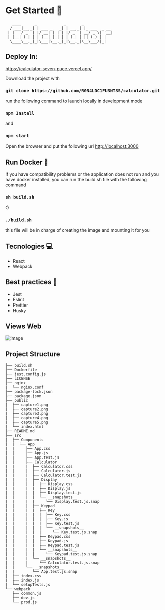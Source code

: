 # Get Started 🚀

```
   ____      _            _       _
  / ___|__ _| | ___ _   _| | __ _| |_ ___  _ __
 | |   / _` | |/ __| | | | |/ _` | __/ _ \| '__|
 | |__| (_| | | (__| |_| | | (_| | || (_) | |
  \____\__,_|_|\___|\__,_|_|\__,_|\__\___/|_|

```

## Deploy In:

https://calculator-seven-puce.vercel.app/

Download the project with

### `git clone https://github.com/R0N4LDC1FU3NT3S/calculator.git`

run the following command to launch locally in development mode

### `npm Install`

and

### `npm start`

Open the browser and put the following url [http://localhost:3000](http://localhost:3000)

## Run Docker 🐳

If you have compatibility problems or the application does not run and you have docker installed, you can run the build.sh file with the following command

### `sh build.sh`

Ó

### `./build.sh`

this file will be in charge of creating the image and mounting it for you

## Tecnologies 💻

-   React
-   Webpack

## Best practices 🤖

-   Jest
-   Eslint
-   Prettier
-   Husky

## Views Web

![image](https://user-images.githubusercontent.com/59535805/138643143-c83cb5ed-41fc-4a85-97a4-b85c2e400ac0.png)

## Project Structure

```
├── build.sh
├── Dockerfile
├── jest.config.js
├── LICENSE
├── nginx
|  └── nginx.conf
├── package-lock.json
├── package.json
├── public
|  ├── capture1.png
|  ├── capture2.png
|  ├── capture3.png
|  ├── capture4.png
|  ├── capture5.png
|  └── index.html
├── README.md
├── src
|  ├── Components
|  |  └── App
|  |     ├── App.css
|  |     ├── App.js
|  |     ├── App.test.js
|  |     ├── Calculator
|  |     |  ├── Calculator.css
|  |     |  ├── Calculator.js
|  |     |  ├── Calculator.test.js
|  |     |  ├── Display
|  |     |  |  ├── Display.css
|  |     |  |  ├── Display.js
|  |     |  |  ├── Display.test.js
|  |     |  |  └── __snapshots__
|  |     |  |     └── Display.test.js.snap
|  |     |  ├── Keypad
|  |     |  |  ├── Key
|  |     |  |  |  ├── Key.css
|  |     |  |  |  ├── Key.js
|  |     |  |  |  ├── Key.test.js
|  |     |  |  |  └── __snapshots__
|  |     |  |  |     └── Key.test.js.snap
|  |     |  |  ├── Keypad.css
|  |     |  |  ├── Keypad.js
|  |     |  |  ├── Keypad.test.js
|  |     |  |  └── __snapshots__
|  |     |  |     └── Keypad.test.js.snap
|  |     |  └── __snapshots__
|  |     |     └── Calculator.test.js.snap
|  |     └── __snapshots__
|  |        └── App.test.js.snap
|  ├── index.css
|  ├── index.js
|  └── setupTests.js
└── webpack
   ├── common.js
   ├── dev.js
   └── prod.js

```
